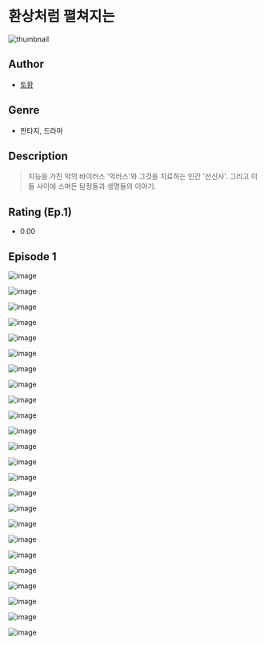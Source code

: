 # 환상처럼 펼쳐지는
![thumbnail](https://image-comic.pstatic.net/user_contents_data/challenge_comic/2023/05/24/365459/upload_3474869483240580453_480x623.jpeg)

## Author
- [토황](https://comic.naver.com/artistTitle?id=365459)

## Genre
- 판타지, 드라마

## Description
> 지능을 가진 악의 바이러스 '악러스'와 그것을 치료하는 인간 '선신사'. 그리고 이들 사이에 스며든 탐정들과 생명들의 이야기.


## Rating (Ep.1)
- 0.00

## Episode 1
![image](https://image-comic.pstatic.net/user_contents_data/challenge_comic/2023/05/24/365459/upload_7219660946841088566.jpeg)

![image](https://image-comic.pstatic.net/user_contents_data/challenge_comic/2023/05/24/365459/upload_3847821417852122979.jpeg)

![image](https://image-comic.pstatic.net/user_contents_data/challenge_comic/2023/05/24/365459/upload_3834081915518071862.jpeg)

![image](https://image-comic.pstatic.net/user_contents_data/challenge_comic/2023/05/24/365459/upload_3559079777400075107.jpeg)

![image](https://image-comic.pstatic.net/user_contents_data/challenge_comic/2023/05/24/365459/upload_7365413312797226851.jpeg)

![image](https://image-comic.pstatic.net/user_contents_data/challenge_comic/2023/05/24/365459/upload_3544670693959754850.jpeg)

![image](https://image-comic.pstatic.net/user_contents_data/challenge_comic/2023/05/24/365459/upload_3546929279805174117.jpeg)

![image](https://image-comic.pstatic.net/user_contents_data/challenge_comic/2023/05/24/365459/upload_3834364498612872550.jpeg)

![image](https://image-comic.pstatic.net/user_contents_data/challenge_comic/2023/05/24/365459/upload_3631644464620385847.jpeg)

![image](https://image-comic.pstatic.net/user_contents_data/challenge_comic/2023/05/24/365459/upload_4122256237984573030.jpeg)

![image](https://image-comic.pstatic.net/user_contents_data/challenge_comic/2023/05/24/365459/upload_3760843459597972528.jpeg)

![image](https://image-comic.pstatic.net/user_contents_data/challenge_comic/2023/05/24/365459/upload_3630245671839281209.jpeg)

![image](https://image-comic.pstatic.net/user_contents_data/challenge_comic/2023/05/24/365459/upload_3691039876479923298.jpeg)

![image](https://image-comic.pstatic.net/user_contents_data/challenge_comic/2023/05/24/365459/upload_3544394918340670777.jpeg)

![image](https://image-comic.pstatic.net/user_contents_data/challenge_comic/2023/05/24/365459/upload_7077517002640941925.jpeg)

![image](https://image-comic.pstatic.net/user_contents_data/challenge_comic/2023/05/24/365459/upload_7220173138753564720.jpeg)

![image](https://image-comic.pstatic.net/user_contents_data/challenge_comic/2023/05/24/365459/upload_4120900536677708856.jpeg)

![image](https://image-comic.pstatic.net/user_contents_data/challenge_comic/2023/05/24/365459/upload_7378079484113794100.jpeg)

![image](https://image-comic.pstatic.net/user_contents_data/challenge_comic/2023/05/24/365459/upload_3474638597928412470.jpeg)

![image](https://image-comic.pstatic.net/user_contents_data/challenge_comic/2023/05/24/365459/upload_4062917983472005222.jpeg)

![image](https://image-comic.pstatic.net/user_contents_data/challenge_comic/2023/05/24/365459/upload_3847028682886951014.jpeg)

![image](https://image-comic.pstatic.net/user_contents_data/challenge_comic/2023/05/24/365459/upload_3617342889214228278.jpeg)

![image](https://image-comic.pstatic.net/user_contents_data/challenge_comic/2023/05/24/365459/upload_3474915679103433015.jpeg)

![image](https://image-comic.pstatic.net/user_contents_data/challenge_comic/2023/05/24/365459/upload_3761688974647714149.jpeg)
